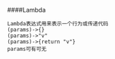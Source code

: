 ####Lambda
```
Lambda表达式用来表示一个行为或传递代码
(params)->{}
(params)->"v"
(params)->{return "v"}
params可有可无
```

